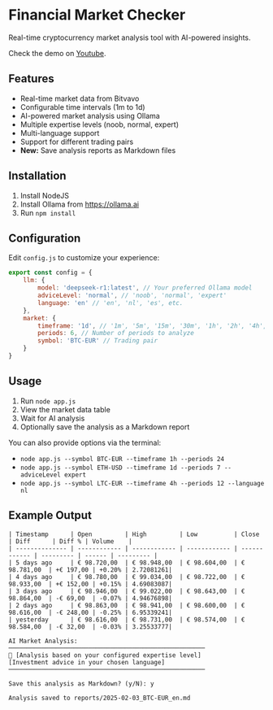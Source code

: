 # Financial Market Checker

Real-time cryptocurrency market analysis tool with AI-powered insights.

Check the demo on [Youtube](https://youtu.be/lArQ83rFLwc).

## Features

-   Real-time market data from Bitvavo
-   Configurable time intervals (1m to 1d)
-   AI-powered market analysis using Ollama
-   Multiple expertise levels (noob, normal, expert)
-   Multi-language support
-   Support for different trading pairs
-   **New:** Save analysis reports as Markdown files

## Installation

1. Install NodeJS
2. Install Ollama from https://ollama.ai
3. Run `npm install`

## Configuration

Edit `config.js` to customize your experience:

```javascript
export const config = {
	llm: {
		model: 'deepseek-r1:latest', // Your preferred Ollama model
		adviceLevel: 'normal', // 'noob', 'normal', 'expert'
		language: 'en' // 'en', 'nl', 'es', etc.
	},
	market: {
		timeframe: '1d', // '1m', '5m', '15m', '30m', '1h', '2h', '4h', '6h', '8h', '12h', '1d'
		periods: 6, // Number of periods to analyze
		symbol: 'BTC-EUR' // Trading pair
	}
}
```

## Usage

1. Run `node app.js`
2. View the market data table
3. Wait for AI analysis
4. Optionally save the analysis as a Markdown report

You can also provide options via the terminal:

-   `node app.js --symbol BTC-EUR --timeframe 1h --periods 24`
-   `node app.js --symbol ETH-USD --timeframe 1d --periods 7 --adviceLevel expert`
-   `node app.js --symbol LTC-EUR --timeframe 4h --periods 12 --language nl`

## Example Output

```
| Timestamp      | Open         | High         | Low          | Close        | Diff      | Diff % | Volume    |
| -------------- | ------------ | ------------ | ------------ | ------------ | --------- | ------ | --------- |
| 5 days ago     | € 98.720,00  | € 98.948,00  | € 98.604,00  | € 98.781,00  | +€ 197,00 | +0.20% | 2.72081261|
| 4 days ago     | € 98.780,00  | € 99.034,00  | € 98.722,00  | € 98.933,00  | +€ 152,00 | +0.15% | 4.69083087|
| 3 days ago     | € 98.946,00  | € 99.022,00  | € 98.643,00  | € 98.864,00  | -€ 69,00  | -0.07% | 4.94676898|
| 2 days ago     | € 98.863,00  | € 98.941,00  | € 98.600,00  | € 98.616,00  | -€ 248,00 | -0.25% | 6.95339241|
| yesterday      | € 98.616,00  | € 98.731,00  | € 98.574,00  | € 98.584,00  | -€ 32,00  | -0.03% | 3.25533777|

AI Market Analysis:
──────────────────────────────────────────────────────
🤖 [Analysis based on your configured expertise level]
[Investment advice in your chosen language]
──────────────────────────────────────────────────────

Save this analysis as Markdown? (y/N): y

Analysis saved to reports/2025-02-03_BTC-EUR_en.md
```
